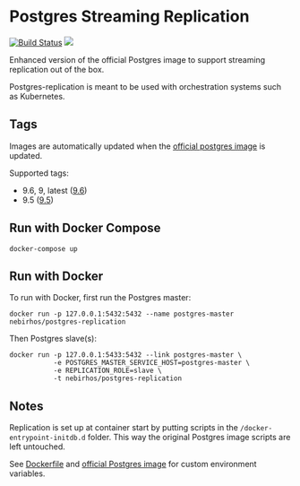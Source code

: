 Postgres Streaming Replication
==============================

[![Build Status](https://travis-ci.org/nebirhos/docker-postgres-replication.svg?branch=9.6)](https://travis-ci.org/nebirhos/docker-postgres-replication)
[![](https://imagelayers.io/badge/nebirhos/postgres-replication:9.6.svg)](https://imagelayers.io/?images=nebirhos/postgres-replication:9.6 'Get your own badge on imagelayers.io')


Enhanced version of the official Postgres image to support streaming replication
out of the box.

Postgres-replication is meant to be used with orchestration systems such as Kubernetes.


Tags
----

Images are automatically updated when the [official postgres image](https://hub.docker.com/_/postgres/)
is updated.

Supported tags:

* 9.6, 9, latest ([9.6](https://github.com/nebirhos/docker-postgres-replication/tree/9.6))
* 9.5 ([9.5](https://github.com/nebirhos/docker-postgres-replication/tree/9.5))


Run with Docker Compose
-----------------------

```
docker-compose up
```


Run with Docker
---------------

To run with Docker, first run the Postgres master:

```
docker run -p 127.0.0.1:5432:5432 --name postgres-master nebirhos/postgres-replication
```


Then Postgres slave(s):

```
docker run -p 127.0.0.1:5433:5432 --link postgres-master \
           -e POSTGRES_MASTER_SERVICE_HOST=postgres-master \
           -e REPLICATION_ROLE=slave \
           -t nebirhos/postgres-replication
```


Notes
-----

Replication is set up at container start by putting scripts in the `/docker-entrypoint-initdb.d` folder.
This way the original Postgres image scripts are left untouched.

See [Dockerfile](Dockerfile) and [official Postgres image](https://hub.docker.com/_/postgres/)
for custom environment variables.
